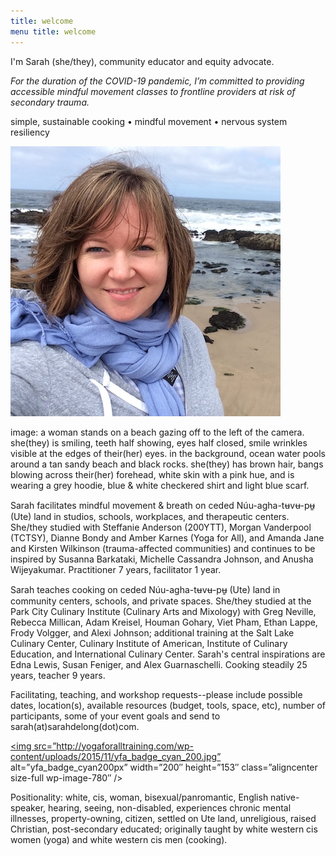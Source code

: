 ```yaml
---
title: welcome 
menu title: welcome
---
```


I'm Sarah (she/they), community educator and equity advocate. 

*For the duration of the COVID-19 pandemic, I’m committed to providing accessible mindful movement classes to frontline providers at risk of secondary trauma.* 

simple, sustainable cooking • mindful movement • nervous system resiliency 

![me](/hihello.JPG)

image: a woman stands on a beach gazing off to the left of the camera. she(they) is smiling, teeth half showing, eyes half closed, smile wrinkles visible at the edges of their(her) eyes. in the background, ocean water pools around a tan sandy beach and black rocks. she(they) has brown hair, bangs blowing across their(her) forehead, white skin with a pink hue, and is wearing a grey hoodie, blue & white checkered shirt and light blue scarf.  

Sarah facilitates mindful movement & breath on ceded Núu-agha-tʉvʉ-pʉ̱ (Ute) land in studios, schools, workplaces, and therapeutic centers. She/they studied with Steffanie Anderson (200YTT), Morgan Vanderpool (TCTSY), Dianne Bondy and Amber Karnes (Yoga for All), and Amanda Jane and Kirsten Wilkinson (trauma-affected communities) and continues to be inspired by Susanna Barkataki, Michelle Cassandra Johnson, and Anusha Wijeyakumar. Practitioner 7 years, facilitator 1 year.

Sarah teaches cooking on ceded Núu-agha-tʉvʉ-pʉ̱ (Ute) land in community centers, schools, and private spaces. She/they studied at the Park City Culinary Institute (Culinary Arts and Mixology) with Greg Neville, Rebecca Millican, Adam Kreisel, Houman Gohary, Viet Pham, Ethan Lappe, Frody Volgger, and Alexi Johnson; additional training at the Salt Lake Culinary Center, Culinary Institute of American, Institute of Culinary Education, and International Culinary Center. Sarah's central inspirations are Edna Lewis, Susan Feniger, and Alex Guarnaschelli. Cooking steadily 25 years, teacher 9 years. 

Facilitating, teaching, and workshop requests--please include possible dates, location(s), available resources (budget, tools, space, etc), number of participants, some of your event goals and send to sarah(at)sarahdelong(dot)com. 

<a href=”http://Yogaforalltraining.com”><img src=”http://yogaforalltraining.com/wp-content/uploads/2015/11/yfa_badge_cyan_200.jpg” alt=”yfa_badge_cyan200px” width=”200″ height=”153″ class=”aligncenter size-full wp-image-780″ /></a>

Positionality: white, cis, woman, bisexual/panromantic, English native-speaker, hearing, seeing, non-disabled, experiences chronic mental illnesses, property-owning, citizen, settled on Ute land, unreligious, raised Christian, post-secondary educated; originally taught by white western cis women (yoga) and white western cis men (cooking). 
